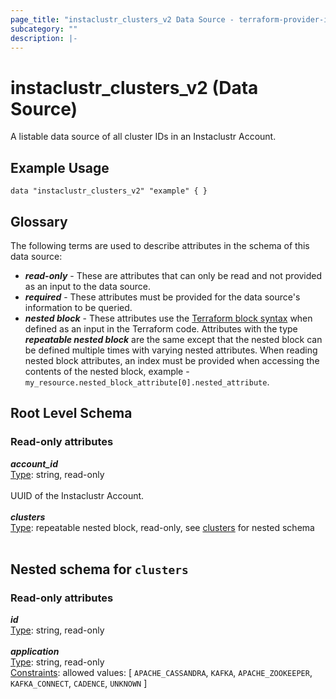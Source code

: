 ```yaml
---
page_title: "instaclustr_clusters_v2 Data Source - terraform-provider-instaclustr"
subcategory: ""
description: |-
---
```


# instaclustr_clusters_v2 (Data Source)
A listable data source of all cluster IDs in an Instaclustr Account.
## Example Usage
```
data "instaclustr_clusters_v2" "example" { }
```
## Glossary
The following terms are used to describe attributes in the schema of this data source:
- **_read-only_** - These are attributes that can only be read and not provided as an input to the data source.
- **_required_** - These attributes must be provided for the data source's information to be queried.
- **_nested block_** - These attributes use the [Terraform block syntax](https://www.terraform.io/language/attr-as-blocks) when defined as an input in the Terraform code. Attributes with the type **_repeatable nested block_** are the same except that the nested block can be defined multiple times with varying nested attributes. When reading nested block attributes, an index must be provided when accessing the contents of the nested block, example - `my_resource.nested_block_attribute[0].nested_attribute`.
## Root Level Schema
### Read-only attributes
*___account_id___*<br>
<ins>Type</ins>: string, read-only<br>
<br>UUID of the Instaclustr Account.<br><br>
*___clusters___*<br>
<ins>Type</ins>: repeatable nested block, read-only, see [clusters](#nested--clusters) for nested schema<br>
<br>
<a id="nested--clusters"></a>
## Nested schema for `clusters`

### Read-only attributes
*___id___*<br>
<ins>Type</ins>: string, read-only<br>
<br>
*___application___*<br>
<ins>Type</ins>: string, read-only<br>
<ins>Constraints</ins>: allowed values: [ `APACHE_CASSANDRA`, `KAFKA`, `APACHE_ZOOKEEPER`, `KAFKA_CONNECT`, `CADENCE`, `UNKNOWN` ]<br><br>
